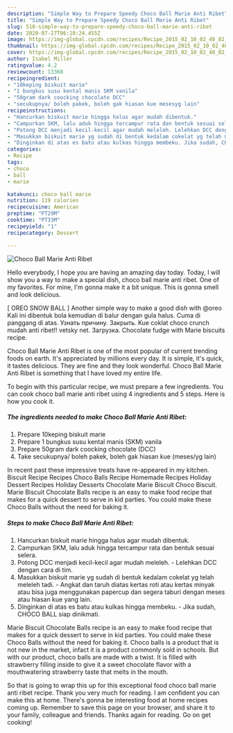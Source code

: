 ```yaml
---
description: "Simple Way to Prepare Speedy Choco Ball Marie Anti Ribet"
title: "Simple Way to Prepare Speedy Choco Ball Marie Anti Ribet"
slug: 510-simple-way-to-prepare-speedy-choco-ball-marie-anti-ribet
date: 2020-07-27T06:10:24.455Z
image: https://img-global.cpcdn.com/recipes/Recipe_2015_02_10_02_40_02_961_c666ea458d46cd4664bf/751x532cq70/choco-ball-marie-anti-ribet-foto-resep-utama.jpg
thumbnail: https://img-global.cpcdn.com/recipes/Recipe_2015_02_10_02_40_02_961_c666ea458d46cd4664bf/751x532cq70/choco-ball-marie-anti-ribet-foto-resep-utama.jpg
cover: https://img-global.cpcdn.com/recipes/Recipe_2015_02_10_02_40_02_961_c666ea458d46cd4664bf/751x532cq70/choco-ball-marie-anti-ribet-foto-resep-utama.jpg
author: Isabel Miller
ratingvalue: 4.2
reviewcount: 13368
recipeingredient:
- "10keping biskuit marie"
- "1 bungkus susu kental manis SKM vanila"
- "50gram dark coocking chocolate DCC"
- "secukupnya/ boleh pakek, boleh gak hiasan kue mesesyg lain"
recipeinstructions:
- "Hancurkan biskuit marie hingga halus agar mudah dibentuk."
- "Campurkan SKM, lalu aduk hingga tercampur rata dan bentuk sesuai selera."
- "Potong DCC menjadi kecil-kecil agar mudah meleleh. Lelehkan DCC dengan cara di tim."
- "Masukkan biskuit marie yg sudah di bentuk kedalam cokelat yg telah meleleh tadi. Angkat dan taruh diatas kertas roti atau kertas minyak atau bisa juga menggunakan papercup dan segera taburi dengan meses atau hiasan kue yang lain."
- "Dinginkan di atas es batu atau kulkas hingga membeku. Jika sudah, CHOCO BALL siap dinikmati."
categories:
- Recipe
tags:
- choco
- ball
- marie

katakunci: choco ball marie 
nutrition: 119 calories
recipecuisine: American
preptime: "PT29M"
cooktime: "PT33M"
recipeyield: "1"
recipecategory: Dessert

---
```



![Choco Ball Marie Anti Ribet](https://img-global.cpcdn.com/recipes/Recipe_2015_02_10_02_40_02_961_c666ea458d46cd4664bf/751x532cq70/choco-ball-marie-anti-ribet-foto-resep-utama.jpg)

Hello everybody, I hope you are having an amazing day today. Today, I will show you a way to make a special dish, choco ball marie anti ribet. One of my favorites. For mine, I'm gonna make it a bit unique. This is gonna smell and look delicious.

[ OREO SNOW BALL ] Another simple way to make a good dish with @oreo Kali ini dibentuk bola kemudian di balur dengan gula halus. Cuma di panggang di atas. Узнать причину. Закрыть. Kue coklat choco crunch mudah anti ribet!! vetsky net. Загрузка. Chocolate fudge with Marie biscuits recipe.

Choco Ball Marie Anti Ribet is one of the most popular of current trending foods on earth. It's appreciated by millions every day. It is simple, it's quick, it tastes delicious. They are fine and they look wonderful. Choco Ball Marie Anti Ribet is something that I have loved my entire life.


To begin with this particular recipe, we must prepare a few ingredients. You can cook choco ball marie anti ribet using 4 ingredients and 5 steps. Here is how you cook it.

<!--inarticleads1-->

##### The ingredients needed to make Choco Ball Marie Anti Ribet:

1. Prepare 10keping biskuit marie
1. Prepare 1 bungkus susu kental manis (SKM) vanila
1. Prepare 50gram dark coocking chocolate (DCC)
1. Take secukupnya/ boleh pakek, boleh gak hiasan kue (meses/yg lain)


In recent past these impressive treats have re-appeared in my kitchen. Biscuit Recipe Recipes Choco Balls Recipe Homemade Recipes Holiday Dessert Recipes Holiday Desserts Chocolate Marie Biscuit Choco Biscuit. Marie Biscuit Chocolate Balls recipe is an easy to make food recipe that makes for a quick dessert to serve in kid parties. You could make these Choco Balls without the need for baking it. 

<!--inarticleads2-->

##### Steps to make Choco Ball Marie Anti Ribet:

1. Hancurkan biskuit marie hingga halus agar mudah dibentuk.
1. Campurkan SKM, lalu aduk hingga tercampur rata dan bentuk sesuai selera.
1. Potong DCC menjadi kecil-kecil agar mudah meleleh. - Lelehkan DCC dengan cara di tim.
1. Masukkan biskuit marie yg sudah di bentuk kedalam cokelat yg telah meleleh tadi. - Angkat dan taruh diatas kertas roti atau kertas minyak atau bisa juga menggunakan papercup dan segera taburi dengan meses atau hiasan kue yang lain.
1. Dinginkan di atas es batu atau kulkas hingga membeku. - Jika sudah, CHOCO BALL siap dinikmati.


Marie Biscuit Chocolate Balls recipe is an easy to make food recipe that makes for a quick dessert to serve in kid parties. You could make these Choco Balls without the need for baking it. Choco balls is a product that is not new in the market, infact it is a product commonly sold in schools. But with our product, choco balls are made with a twist. It is filled with strawberry filling inside to give it a sweet chocolate flavor with a mouthwatering strawberry taste that melts in the mouth. 

So that is going to wrap this up for this exceptional food choco ball marie anti ribet recipe. Thank you very much for reading. I am confident you can make this at home. There's gonna be interesting food at home recipes coming up. Remember to save this page on your browser, and share it to your family, colleague and friends. Thanks again for reading. Go on get cooking!
